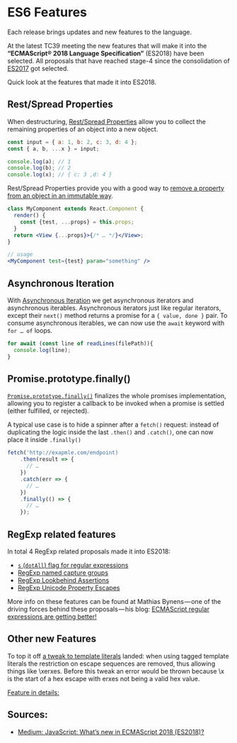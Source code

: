 # ES6 Features

Each release brings updates and new features to the language.

At the latest TC39 meeting the new features that will make it into the **“ECMAScript® 2018 Language Specification”** (ES2018) have been selected. All proposals that have reached stage-4 since the consolidation of [ES2017](https://www.bram.us/2017/07/18/es2017-es8-language-features/) got selected.

Quick look at the features that made it into ES2018.

## Rest/Spread Properties

When destructuring, [Rest/Spread Properties](https://github.com/tc39/proposal-object-rest-spread) allow you to collect the remaining properties of an object into a new object.

```javascript
const input = { a: 1, b: 2, c: 3, d: 4 };
const { a, b, ...x } = input;

console.log(a); // 1
console.log(b); // 2
console.log(x); // { c: 3 ,d: 4 }
```

Rest/Spread Properties provide you with a good way to [remove a property from an object in an immutable way](https://www.bram.us/2018/01/10/javascript-removing-a-property-from-an-object-immutably-by-destructuring-it/).

```jsx
class MyComponent extends React.Component {
  render() {
    const {test, ...props} = this.props;
  }
  return <View {...props}>{/* … */}</View>;
}

// usage
<MyComponent test={test} param="something" />
```

## Asynchronous Iteration

With [Asynchronous Iteration](https://github.com/tc39/proposal-async-iteration) we get asynchronous iterators and asynchronous iterables. Asynchronous iterators just like regular iterators, except their `next()` method returns a promise for a `{ value, done }` pair. To consume asynchronous iterables, we can now use the `await` keyword with `for … of` loops.

```javascript
for await (const line of readLines(filePath)){
  console.log(line);
}
```

## Promise.prototype.finally()

[`Promise.prototype.finally()`](https://github.com/tc39/proposal-promise-finally) finalizes the whole promises implementation, allowing you to register a callback to be invoked when a promise is settled (either fulfilled, or rejected).

A typical use case is to hide a spinner after a `fetch()` request: instead of duplicating the logic inside the last `.then()` and `.catch()`, one can now place it inside `.finally()`

```javascript
fetch('http://exapmle.com/endpoint)
    .then(result => {
      // …
    })
    .catch(err => {
      // …
    })
    .finally(() => {
      // …
    });
```

## RegExp related features

In total 4 RegExp related proposals made it into ES2018:

* [`s` (`dotAll`) flag for regular expressions](https://github.com/tc39/proposal-regexp-dotall-flag)
* [RegExp named capture groups](https://github.com/tc39/proposal-regexp-named-groups)
* [RegExp Lookbehind Assertions](https://github.com/tc39/proposal-regexp-lookbehind)
* [RegExp Unicode Property Escapes](https://github.com/tc39/proposal-regexp-unicode-property-escapes)

More info on these features can be found at Mathias Bynens — one of the driving forces behind these proposals — his blog: [ECMAScript regular expressions are getting better!](https://mathiasbynens.be/notes/es-regexp-proposals)

## Other new Features

To top it off [a tweak to template literals](https://github.com/tc39/proposal-template-literal-revision) landed: when using tagged template literals the restriction on escape sequences are removed, thus allowing things like \xerxes. Before this tweak an error would be thrown because \x is the start of a hex escape with erxes not being a valid hex value.

[Feature in details:](06_TemplateLiteral)

## Sources:

* [Medium: JavaScript: What’s new in ECMAScript 2018 (ES2018)?](https://medium.com/front-end-hacking/javascript-whats-new-in-ecmascript-2018-es2018-17ede97f36d5)
